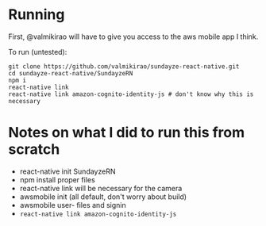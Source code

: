 # Running

First, @valmikirao will have to give you access to the aws mobile app I think.

To run (untested):


```
git clone https://github.com/valmikirao/sundayze-react-native.git
cd sundayze-react-native/SundayzeRN
npm i
react-native link
react-native link amazon-cognito-identity-js # don't know why this is necessary
```

# Notes on what I did to run this from scratch
- react-native init SundayzeRN
- npm install proper files
- react-native link will be necessary for the camera
- awsmobile init (all default, don't worry about build)
- awsmobile user- files and signin
- `react-native link amazon-cognito-identity-js`
